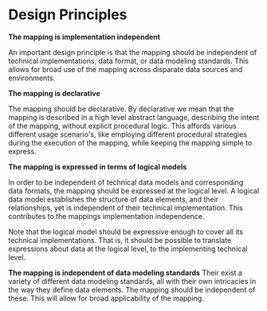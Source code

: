# Design Principles

**The mapping is implementation independent**

An important design principle is that the mapping should be independent of technical implementations, data format, or data modeling standards. This allows for broad use of the mapping across disparate data sources and environments.

**The mapping is declarative**

The mapping should be declarative. By declarative we mean that the mapping is described in a high level abstract language, describing the intent of the mapping, without explicit procedural logic. This affords various different usage scenario's, like employing different procedural strategies during the execution of the mapping, while keeping the mapping simple to express.

**The mapping is expressed in terms of logical models**

In order to be independent of technical data models and corresponding data formats, the mapping should be expressed at the logical level. A logical data model establishes the structure of data elements, and their relationships, yet is independent of their technical implementation. This contributes to the mappings implementation independence.

<aside class="note">
Note that the logical model should be expressive enough to cover all its technical implementations. That is, it should be possible to translate expressions about data at the logical level, to the implementing technical level.
</aside>

**The mapping is independent of data modeling standards**
Their exist a variety of different data modeling standards, all with their own intricacies in the way they define data elements. The mapping should be independent of these. This will allow for broad applicability of the mapping.